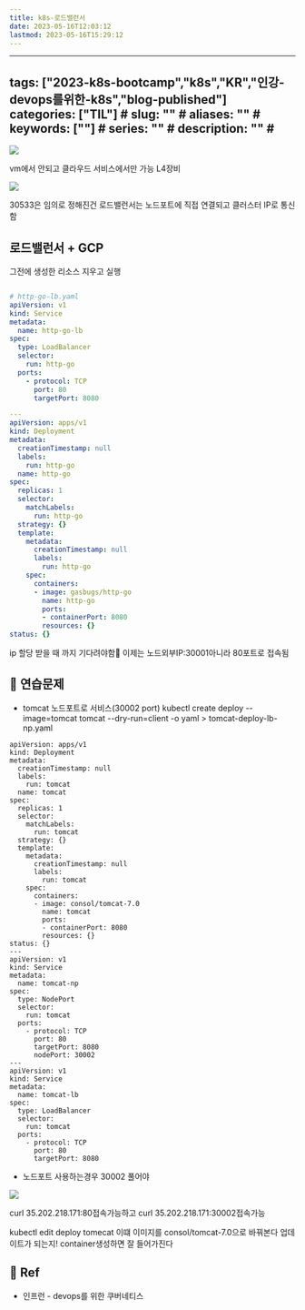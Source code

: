 ```yaml
---
title: k8s-로드밸런서
date: 2023-05-16T12:03:12
lastmod: 2023-05-16T15:29:12
---
```


---
tags: ["2023-k8s-bootcamp","k8s","KR","인강-devops를위한-k8s","blog-published"] 
categories: ["TIL"] # <!--"progress-diary", "posts"  , "TIL"하나만 선택해서보셈 -->
slug: "" # <!--영어 slug만 가능 url에서 보일 수 있음-->
aliases: "" # <!--뭔지몰라-->
keywords: [""] # <!--뭔지몰라-->
series: "" # <!--뭔지몰라-->
description: "" # <!--포스트에대한설명 -->
---


![](https://i.imgur.com/UAln1JD.png)

vm에서 안되고 클라우드 서비스에서만 가능
L4장비


![](https://i.imgur.com/U1sKGjQ.png)

30533은 임의로 정해진건
로드밸런서는 노드포트에 직접 연결되고 클러스터 IP로 통신함

## 로드밸런서 + GCP

그전에 생성한 리소스 지우고 실행 
```yaml

# http-go-lb.yaml
apiVersion: v1
kind: Service
metadata:
  name: http-go-lb
spec:
  type: LoadBalancer
  selector:
    run: http-go
  ports:
    - protocol: TCP
      port: 80
      targetPort: 8080

---
apiVersion: apps/v1
kind: Deployment
metadata:
  creationTimestamp: null
  labels:
    run: http-go
  name: http-go
spec:
  replicas: 1
  selector:
    matchLabels:
      run: http-go
  strategy: {}
  template:
    metadata:
      creationTimestamp: null
      labels:
        run: http-go
    spec:
      containers:
      - image: gasbugs/http-go
        name: http-go
        ports:
        - containerPort: 8080
        resources: {}
status: {}
```

ip 할당 받을 때 까지 기다려야함📝
이제는 노드외부IP:30001아니라 80포트로 접속됨


## 📝 연습문제

- tomcat 노드포트로 서비스(30002 port)
kubectl create deploy --image=tomcat tomcat --dry-run=client
-o yaml > tomcat-deploy-lb-np.yaml
```
apiVersion: apps/v1
kind: Deployment
metadata:
  creationTimestamp: null
  labels:
    run: tomcat
  name: tomcat
spec:
  replicas: 1
  selector:
    matchLabels:
      run: tomcat
  strategy: {}
  template:
    metadata:
      creationTimestamp: null
      labels:
        run: tomcat
    spec:
      containers:
      - image: consol/tomcat-7.0
        name: tomcat
        ports:
        - containerPort: 8080
        resources: {}
status: {}
---
apiVersion: v1
kind: Service
metadata:
  name: tomcat-np
spec:
  type: NodePort
  selector:
    run: tomcat
  ports:
    - protocol: TCP
      port: 80
      targetPort: 8080
      nodePort: 30002
---
apiVersion: v1
kind: Service
metadata:
  name: tomcat-lb
spec:
  type: LoadBalancer
  selector:
    run: tomcat
  ports:
    - protocol: TCP
      port: 80
      targetPort: 8080

```

- 노드포트 사용하는경우 30002 풀어야

![](https://i.imgur.com/wLIGbJg.png)


curl 35.202.218.171:80접속가능하고
curl 35.202.218.171:30002접속가능

kubectl edit deploy tomecat 
이떄 이미지를 consol/tomcat-7.0으로 바꿔본다 업데이트가 되는지! container생성하면 잘 들어가진다



## 📑 Ref
- 인프런 - devops를 위한 쿠버네티스

